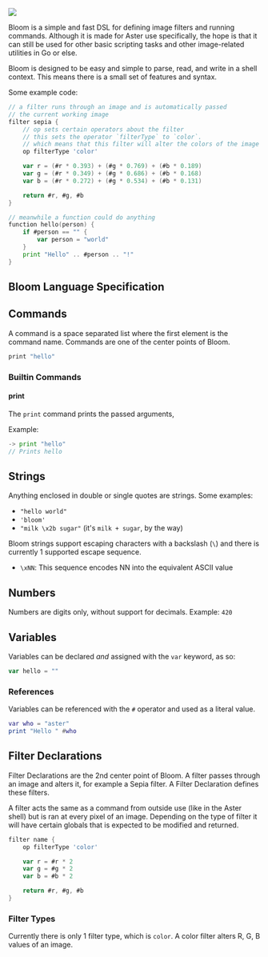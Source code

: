 ![](https://safe.kashima.moe/24bk9ki9km3v.png)

Bloom is a simple and fast DSL for defining image filters and running
commands. Although it is made for Aster use specifically, the hope is
that it can still be used for other basic scripting tasks and other
image-related utilities in Go or else.

Bloom is designed to be easy and simple to parse, read, and write
in a shell context. This means there is a small set of features and
syntax.

Some example code:  
```go
// a filter runs through an image and is automatically passed
// the current working image
filter sepia {
	// op sets certain operators about the filter
	// this sets the operator `filterType` to `color`.
	// which means that this filter will alter the colors of the image
	op filterType 'color'

	var r = (#r * 0.393) + (#g * 0.769) + (#b * 0.189)
	var g = (#r * 0.349) + (#g * 0.686) + (#b * 0.168)
	var b = (#r * 0.272) + (#g * 0.534) + (#b * 0.131)

	return #r, #g, #b
}

// meanwhile a function could do anything
function hello(person) {
	if #person == "" {
		var person = "world"
	}
	print "Hello" .. #person .. "!"
}
```

## Bloom Language Specification
## Commands
A command is a space separated list where the first element is the
command name. Commands are one of the center points of Bloom.

```sh
print "hello"
```

### Builtin Commands
#### print
The `print` command prints the passed arguments,

Example:
```go
-> print "hello"
// Prints hello
```

## Strings
Anything enclosed in double or single quotes are strings.
Some examples:
- `"hello world"`
- `'bloom'`
- `"milk \x2b sugar"` (it's `milk + sugar`, by the way)

Bloom strings support escaping characters with a backslash (`\`)
and there is currently 1 supported escape sequence.

- `\xNN`: This sequence encodes NN into the equivalent ASCII
value

## Numbers
Numbers are digits only, without support for decimals.
Example: `420`

## Variables
Variables can be declared *and* assigned with the `var` keyword,
as so:
```go
var hello = ""
```

### References
Variables can be referenced with the `#` operator and used as a literal
value.

```lua
var who = "aster"
print "Hello " #who
```

## Filter Declarations
Filter Declarations are the 2nd center point of Bloom. A filter passes
through an image and alters it, for example a Sepia filter. A Filter
Declaration defines these filters.

A filter acts the same as a command from outside use (like in the Aster
shell) but is ran at every pixel of an image. Depending on the type
of filter it will have certain globals that is expected to be modified
and returned.

```go
filter name {
	op filterType 'color'

	var r = #r * 2
	var g = #g * 2
	var b = #b * 2

	return #r, #g, #b
}
```

### Filter Types
Currently there is only 1 filter type, which is `color`.
A color filter alters R, G, B values of an image.
